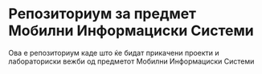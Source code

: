 # Репозиториум за предмет Мобилни Информациски Системи
Ова е репозиториум каде што ќе бидат прикачени проекти и лабораториски вежби од предметот Мобилни Информациски Системи
